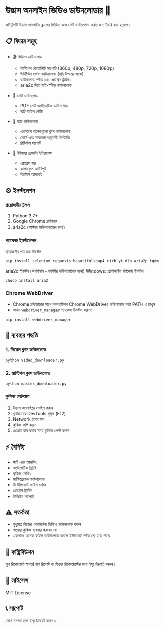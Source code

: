 # উদ্ভাস অনলাইন ভিডিও ডাউনলোডার 🎥

এই টুলটি উদ্ভাস অনলাইন ক্লাসের ভিডিও এবং নোট ডাউনলোড করার জন্য তৈরি করা হয়েছে।

## 📋 ফিচার সমূহ

- 🎬 ভিডিও ডাউনলোড
  - মাল্টিপল কোয়ালিটি সাপোর্ট (360p, 480p, 720p, 1080p)
  - ইউটিউব ভার্সন ডাউনলোড (যদি উপলব্ধ থাকে)
  - ডাউনলোড স্পীড এবং প্রোগ্রেস ট্র্যাকিং
  - aria2c দিয়ে হাই-স্পীড ডাউনলোড

- 📝 নোট ডাউনলোড
  - PDF নোট অটোমেটিক ডাউনলোড
  - স্মার্ট ফাইল নেমিং

- 🔄 ব্যাচ ডাউনলোড
  - একসাথে অনেকগুলো ক্লাস ডাউনলোড
  - কোর্স এবং সাবজেক্ট অনুযায়ী ফিল্টারিং
  - রিজিউম সাপোর্ট

- 🎨 ইউজার ফ্রেন্ডলি ইন্টারফেস
  - প্রোগ্রেস বার
  - কালারফুল আউটপুট
  - স্ট্যাটাস আপডেট

## ⚙️ ইনস্টলেশন

### প্রয়োজনীয় টুলস

1. Python 3.7+
2. Google Chrome ব্রাউজার
3. aria2c (ফাস্টার ডাউনলোডের জন্য)

### প্যাকেজ ইনস্টলেশন 

প্রয়োজনীয় প্যাকেজ ইনস্টল
```bash
pip install selenium requests beautifulsoup4 rich yt-dlp aria2p tqdm
```
aria2c ইনস্টল (অপশনাল - ফাস্টার ডাউনলোডের জন্য)
Windows:
প্রয়োজনীয় প্যাকেজ ইনস্টল
```bash
choco install aria2
```


### Chrome WebDriver

- Chrome ব্রাউজারের সাথে কম্প্যাটিবল Chrome WebDriver ডাউনলোড করে PATH এ রাখুন
- অথবা `webdriver_manager` প্যাকেজ ইনস্টল করুন:
```bash
pip install webdriver_manager
```

## 🚀 ব্যবহার পদ্ধতি

### 1. সিঙ্গেল ক্লাস ডাউনলোড
```bash
python video_downloader.py
```

### 2. মাল্টিপল ক্লাস ডাউনলোড

```bash
python master_downloader.py
```

### কুকিজ সেটআপ

1. উদ্ভাস অনলাইনে লগইন করুন
2. ব্রাউজারের DevTools খুলুন (F12)
3. Network ট্যাবে যান
4. কুকিজ কপি করুন
5. প্রোগ্রাম রান করার সময় কুকিজ পেস্ট করুন

## ⚡ বৈশিষ্ট্য

- স্মার্ট এরর হ্যান্ডলিং
- অটোমেটিক রিট্রাই
- কুকিজ সেভিং
- মাল্টিথ্রেডেড ডাউনলোড
- ইন্টেলিজেন্ট ফাইল নেমিং
- প্রোগ্রেস ট্র্যাকিং
- রিজিউম সাপোর্ট


## ⚠️ সতর্কতা

- শুধুমাত্র নিজের একাউন্টের ভিডিও ডাউনলোড করুন
- অন্যের কুকিজ ব্যবহার করবেন না
- একসাথে অনেক ফাইল ডাউনলোড করলে ইন্টারনেট স্পীড স্লো হতে পারে

## 🤝 কন্ট্রিবিউশন

পুল রিকোয়েস্ট স্বাগত! বাগ রিপোর্ট বা ফিচার রিকোয়েস্টের জন্য ইস্যু ক্রিয়েট করুন।

## 📜 লাইসেন্স

MIT License

## 📞 সাপোর্ট

কোন সমস্যা হলে ইস্যু ক্রিয়েট করুন।



